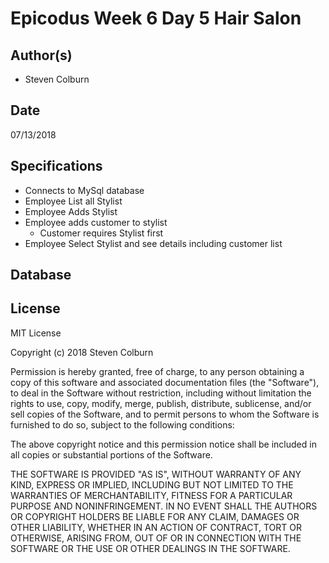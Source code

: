# Epicodus Week 6 Day 5 Hair Salon

## Author(s)

  * Steven Colburn

## Date

07/13/2018

## Specifications

  * Connects to MySql database
  * Employee List all Stylist
  * Employee Adds Stylist
  * Employee adds customer to stylist
    * Customer requires Stylist first
  * Employee Select Stylist and see details including customer list

## Database


## License

MIT License

Copyright (c) 2018 Steven Colburn

Permission is hereby granted, free of charge, to any person obtaining a copy
of this software and associated documentation files (the "Software"), to deal
in the Software without restriction, including without limitation the rights
to use, copy, modify, merge, publish, distribute, sublicense, and/or sell
copies of the Software, and to permit persons to whom the Software is
furnished to do so, subject to the following conditions:

The above copyright notice and this permission notice shall be included in all
copies or substantial portions of the Software.

THE SOFTWARE IS PROVIDED "AS IS", WITHOUT WARRANTY OF ANY KIND, EXPRESS OR
IMPLIED, INCLUDING BUT NOT LIMITED TO THE WARRANTIES OF MERCHANTABILITY,
FITNESS FOR A PARTICULAR PURPOSE AND NONINFRINGEMENT. IN NO EVENT SHALL THE
AUTHORS OR COPYRIGHT HOLDERS BE LIABLE FOR ANY CLAIM, DAMAGES OR OTHER
LIABILITY, WHETHER IN AN ACTION OF CONTRACT, TORT OR OTHERWISE, ARISING FROM,
OUT OF OR IN CONNECTION WITH THE SOFTWARE OR THE USE OR OTHER DEALINGS IN THE
SOFTWARE.

